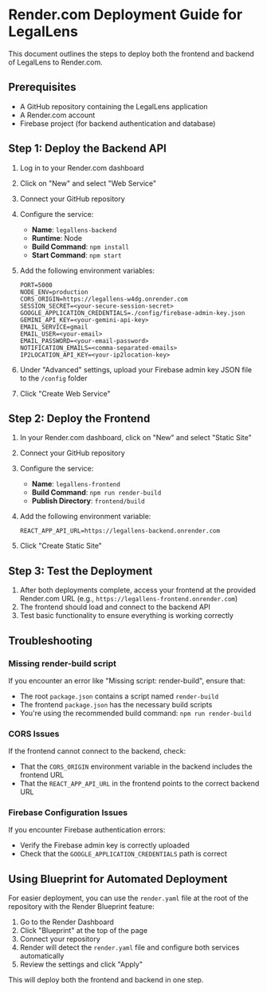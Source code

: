 # Render.com Deployment Guide for LegalLens

This document outlines the steps to deploy both the frontend and backend of LegalLens to Render.com.

## Prerequisites

- A GitHub repository containing the LegalLens application
- A Render.com account
- Firebase project (for backend authentication and database)

## Step 1: Deploy the Backend API

1. Log in to your Render.com dashboard
2. Click on "New" and select "Web Service"
3. Connect your GitHub repository
4. Configure the service:
   - **Name**: `legallens-backend`
   - **Runtime**: Node
   - **Build Command**: `npm install`
   - **Start Command**: `npm start`
   
5. Add the following environment variables:
   ```
   PORT=5000
   NODE_ENV=production
   CORS_ORIGIN=https://legallens-w4dg.onrender.com
   SESSION_SECRET=<your-secure-session-secret>
   GOOGLE_APPLICATION_CREDENTIALS=./config/firebase-admin-key.json
   GEMINI_API_KEY=<your-gemini-api-key>
   EMAIL_SERVICE=gmail
   EMAIL_USER=<your-email>
   EMAIL_PASSWORD=<your-email-password>
   NOTIFICATION_EMAILS=<comma-separated-emails>
   IP2LOCATION_API_KEY=<your-ip2location-key>
   ```
   
6. Under "Advanced" settings, upload your Firebase admin key JSON file to the `/config` folder
7. Click "Create Web Service"

## Step 2: Deploy the Frontend

1. In your Render.com dashboard, click on "New" and select "Static Site"
2. Connect your GitHub repository
3. Configure the service:
   - **Name**: `legallens-frontend`
   - **Build Command**: `npm run render-build`
   - **Publish Directory**: `frontend/build`
   
4. Add the following environment variable:
   ```
   REACT_APP_API_URL=https://legallens-backend.onrender.com
   ```
   
5. Click "Create Static Site"

## Step 3: Test the Deployment

1. After both deployments complete, access your frontend at the provided Render.com URL (e.g., `https://legallens-frontend.onrender.com`)
2. The frontend should load and connect to the backend API
3. Test basic functionality to ensure everything is working correctly

## Troubleshooting

### Missing render-build script
If you encounter an error like "Missing script: render-build", ensure that:
- The root `package.json` contains a script named `render-build`
- The frontend `package.json` has the necessary build scripts
- You're using the recommended build command: `npm run render-build`

### CORS Issues
If the frontend cannot connect to the backend, check:
- That the `CORS_ORIGIN` environment variable in the backend includes the frontend URL
- That the `REACT_APP_API_URL` in the frontend points to the correct backend URL

### Firebase Configuration Issues
If you encounter Firebase authentication errors:
- Verify the Firebase admin key is correctly uploaded
- Check that the `GOOGLE_APPLICATION_CREDENTIALS` path is correct

## Using Blueprint for Automated Deployment

For easier deployment, you can use the `render.yaml` file at the root of the repository with the Render Blueprint feature:

1. Go to the Render Dashboard
2. Click "Blueprint" at the top of the page
3. Connect your repository
4. Render will detect the `render.yaml` file and configure both services automatically
5. Review the settings and click "Apply"

This will deploy both the frontend and backend in one step.